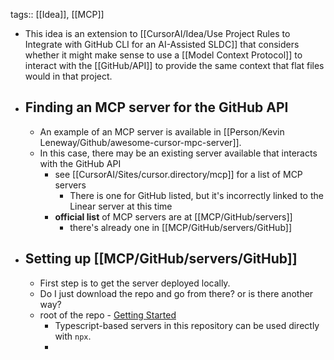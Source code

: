 tags:: [[Idea]], [[MCP]]

- This idea is an extension to [[CursorAI/Idea/Use Project Rules to Integrate with GitHub CLI for an AI-Assisted SLDC]] that considers whether it might make sense to use a [[Model Context Protocol]] to interact with the [[GitHub/API]] to provide the same context that flat files would in that project.
- ## Finding an MCP server for the GitHub API
	- An example of an MCP server is available in [[Person/Kevin Leneway/Github/awesome-cursor-mpc-server]].
	- In this case, there may be an existing server available that interacts with the GitHub API
		- see [[CursorAI/Sites/cursor.directory/mcp]] for a list of MCP servers
			- There is one for GitHub listed, but it's incorrectly linked to the Linear server at this time
		- **official list** of MCP servers are at [[MCP/GitHub/servers]]
			- there's already one in [[MCP/GitHub/servers/GitHub]]
- ## Setting up [[MCP/GitHub/servers/GitHub]]
	- First step is to get the server deployed locally.
	- Do I just download the repo and go from there? or is there another way?
	- root of the repo - [Getting Started](https://github.com/modelcontextprotocol/servers?tab=readme-ov-file#-getting-started)
		- Typescript-based servers in this repository can be used directly with `npx`.
		-